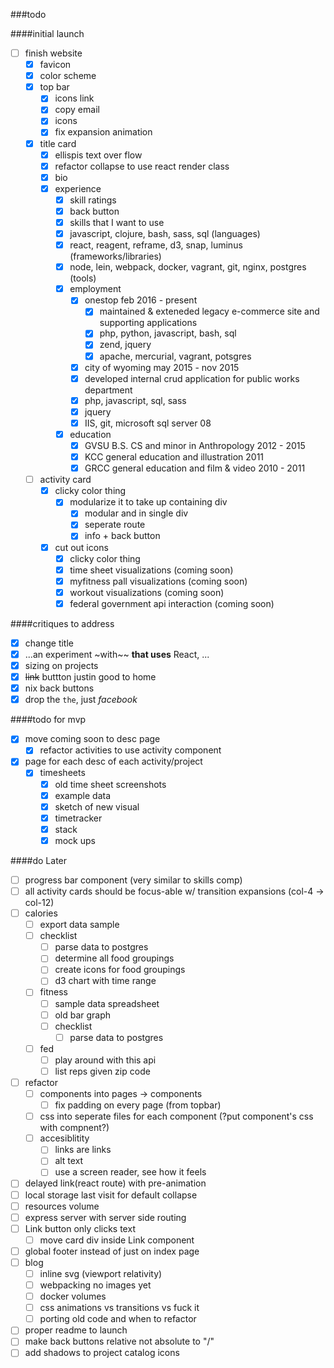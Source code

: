 ###todo 

####initial launch
- [ ] finish website
  - [x] favicon
  - [x] color scheme
  - [x] top bar
    - [x] icons link
    - [x] copy email
    - [x] icons
    - [x] fix expansion animation
  - [x] title card
    - [x] ellispis text over flow
    - [x] refactor collapse to use react render class
    - [x] bio
    - [x] experience
      - [x] skill ratings 
      - [x] back button
      - [x] skills that I want to use
       - [x] javascript, clojure, bash, sass, sql (languages)
       - [x] react, reagent, reframe, d3, snap, luminus (frameworks/libraries)
       - [x] node, lein, webpack, docker, vagrant, git, nginx, postgres (tools)
      - [x] employment
        - [x] onestop feb 2016 - present
          - [x] maintained & exteneded legacy e-commerce site and supporting applications
          - [x] php, python, javascript, bash, sql
          - [x] zend, jquery
          - [x] apache, mercurial, vagrant, potsgres
        - [x] city of wyoming may 2015 - nov 2015
         - [x] developed internal crud application for public works department
         - [x] php, javascript, sql, sass
         - [x] jquery
         - [x] IIS, git, microsoft sql server 08
      - [x] education
        - [x] GVSU B.S. CS and minor in Anthropology 2012 - 2015
        - [x] KCC general education and illustration 2011
        - [x] GRCC general education and film & video 2010 - 2011
  - [ ] activity card
    - [x] clicky color thing
      - [x] modularize it to take up containing div
        - [x] modular and in single div
        - [x] seperate route
        - [x] info + back button
    - [x] cut out icons
      - [x] clicky color thing
      - [x] time sheet visualizations (coming soon)
      - [x] myfitness pall visualizations (coming soon)
      - [x] workout visualizations (coming soon)
      - [x] federal government api interaction (coming soon)

####critiques to address
- [x] change title
- [x] ...an experiment ~with~~ **that uses** React, ...
- [x] sizing on projects
- [x] ~~link~~ buttton justin good to home
- [x] nix back buttons
- [x] drop the `the`, just _facebook_

####todo for mvp
- [x] move coming soon to desc page
  - [x] refactor activities to use activity component
- [x] page for each desc of each activity/project
  - [x] timesheets
    - [x] old time sheet screenshots
    - [x] example data
    - [x] sketch of new visual
    - [x] timetracker
    - [x] stack
    - [x] mock ups

####do Later
- [ ] progress bar component (very similar to skills comp)
- [ ] all activity cards should be focus-able w/ transition expansions (col-4 -> col-12)
- [ ] calories
    - [ ] export data sample
    - [ ] checklist
      - [ ] parse data to postgres
      - [ ] determine all food groupings
      - [ ] create icons for food groupings
      - [ ] d3 chart with time range
  - [ ] fitness
    - [ ] sample data spreadsheet
    - [ ] old bar graph
    - [ ] checklist
      - [ ] parse data to postgres
  - [ ] fed
    - [ ] play around with this api
    - [ ] list reps given zip code

- [ ] refactor
  - [ ] components into pages -> components
    - [ ] fix padding on every page (from topbar)
  - [ ] css into seperate files for each component (?put component's css with compnent?)
  - [ ] accesiblitity
    - [ ] links are links
    - [ ] alt text
    - [ ] use a screen reader, see how it feels
- [ ] delayed link(react route) with pre-animation
- [ ] local storage last visit for default collapse
- [ ] resources volume
- [ ] express server with server side routing
- [ ] Link button only clicks text
  - [ ] move card div inside Link component
- [ ] global footer instead of just on index page
- [ ] blog
  - [ ] inline svg (viewport relativity)
  - [ ] webpacking no images yet
  - [ ] docker volumes
  - [ ] css animations vs transitions vs fuck it
  - [ ] porting old code and when to refactor
- [ ] proper readme to launch
- [ ] make back buttons relative not absolute to "/"
- [ ] add shadows to project catalog icons
